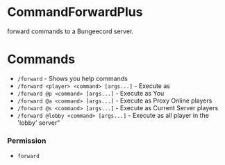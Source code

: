 # CommandForwardPlus

forward commands to a Bungeecord server. 

# Commands

- ``/forward`` - Shows you help commands
- ``/forward <player> <command> [args...]`` - Execute as <player>
- ``/forward @p <command> [args...]`` - Execute as You
- ``/forward @a <command> [args...]`` - Execute as Proxy Online players
- ``/forward @s <command> [args...]`` - Execute as Current Server players
- ``/forward @lobby <command> [args...]`` - Execute as all player in the 'lobby' server"

### Permission
- ``forward``
